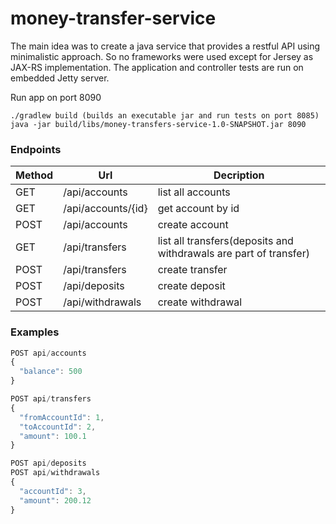 # money-transfer-service

The main idea was to create a java service that provides a restful API using minimalistic approach. So no frameworks were used except for Jersey as JAX-RS implementation. The application and controller tests are run on embedded Jetty server.

Run app on port 8090
```
./gradlew build (builds an executable jar and run tests on port 8085)
java -jar build/libs/money-transfers-service-1.0-SNAPSHOT.jar 8090
```

### Endpoints

| Method | Url | Decription |
| ------ | --- | ---------- |
| GET    |/api/accounts  | list all accounts |
| GET    |/api/accounts/{id}  | get account by id |
| POST    |/api/accounts  | create account |
| GET    |/api/transfers  | list all transfers(deposits and withdrawals are part of transfer) |
| POST    |/api/transfers  | create transfer |
| POST    |/api/deposits  | create deposit |
| POST    |/api/withdrawals  | create withdrawal |


### Examples

```javascript
POST api/accounts
{  
  "balance": 500
}

POST api/transfers
{    
  "fromAccountId": 1,  
  "toAccountId": 2,
  "amount": 100.1
}

POST api/deposits
POST api/withdrawals
{      
  "accountId": 3,    
  "amount": 200.12
}
```
